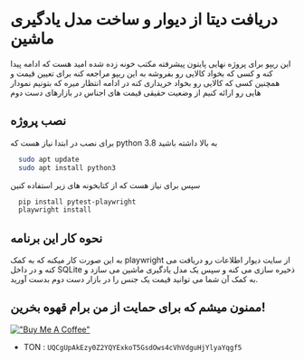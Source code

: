 
# دریافت دیتا از دیوار و ساخت مدل یادگیری ماشین

این ریپو برای پروژه نهایی پایتون پیشرفته مکتب خونه زده شده امید هست که ادامه پیدا کنه و کسی که بخواد کالایی رو بفروشه به این ریپو مراجعه کنه برای تعیین قیمت و همچنین کسی که کالایی رو بخواد خریداری کنه در ادامه انتظار میره که بتونیم نمودار هایی رو ارائه کنیم از وضعیت حقیقی قیمت های اجناس در بازارهای دست دوم

## نصب پروژه
برای نصب در ابتدا نیاز هست که python 3.8 به بالا داشته باشید

```bash
  sudo apt update
  sudo apt install python3
```
سپس برای نیاز هست که از کتابخونه های زیر استفاده کنین

```bash
  pip install pytest-playwright
  playwright install
```

## نحوه کار این برنامه

به این صورت کار میکنه که به کمک playwright از سایت دیوار اطلاعات رو دریافت می کنه و در داخل SQLite ذخیره سازی می کنه و سپس یک مدل یادگیری ماشین می سازد و به کمک آن شما می توانید قیمت یک جنس را در بازار دست دوم بدست آورید.

## ممنون میشم که برای حمایت از من برام قهوه بخرین!
[!["Buy Me A Coffee"](https://www.buymeacoffee.com/assets/img/custom_images/orange_img.png)](https://www.coffeete.ir/Kerberos)
- TON : `UQCgUpAkEzy0Z2YQYExkoT5GsdOws4cVhVdguHjYlyaYqgf5`
